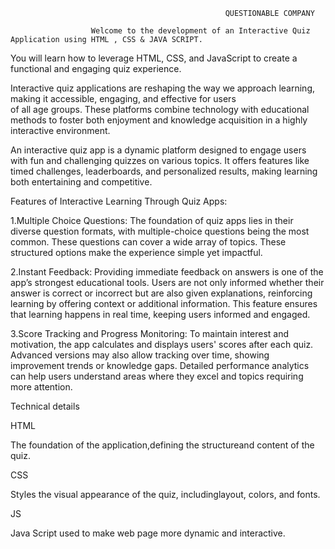 
                                                    QUESTIONABLE COMPANY

                      Welcome to the development of an Interactive Quiz Application using HTML , CSS & JAVA SCRIPT.

You will learn how to leverage HTML, CSS, and JavaScript to create a functional and engaging quiz experience.

Interactive quiz applications are reshaping the way we approach learning, making it accessible, engaging, and effective for users  
of all age groups. These platforms combine technology with educational methods to foster both enjoyment and knowledge acquisition 
in a highly interactive environment.

An interactive quiz app is a dynamic platform designed to engage users with fun and challenging quizzes on various topics. 
It offers features like timed challenges, leaderboards, and personalized results, making learning both entertaining and competitive. 



Features of Interactive Learning Through Quiz Apps:

1.Multiple Choice Questions:
        The foundation of quiz apps lies in their diverse question formats, with multiple-choice questions being 
        the most common. These questions can cover a wide array of topics. These structured options make the experience simple yet impactful.

2.Instant Feedback: 
        Providing immediate feedback on answers is one of the app’s strongest educational tools. Users are not only informed 
        whether their answer is correct or incorrect but are also given explanations, reinforcing learning by offering context or additional
        information. This feature ensures that learning happens in real time, keeping users informed and engaged.

3.Score Tracking and Progress Monitoring: 
        To maintain interest and motivation, the app calculates and displays users' scores after each quiz.
        Advanced versions may also allow tracking over time, showing improvement trends or knowledge gaps. Detailed performance analytics can help
        users understand areas where they excel and topics requiring more attention.

Technical details

HTML 

The foundation of the
application,defining the 
structureand content of 
the quiz.

CSS

Styles the visual
appearance of the quiz,
includinglayout, colors,
and fonts.

JS

Java Script used to make web page more dynamic and interactive.






